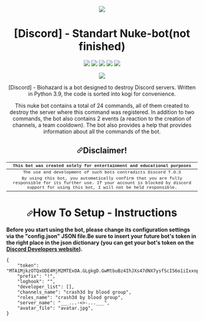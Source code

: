 <p align="center" dir="auto"><img src="https://media.discordapp.net/attachments/1056974871764140062/1062740227497676810/Discord.py_Logo.png?width=1200&height=408" style="max-width: 100%;"></p>

<h1 align="center"> [Discord] - Standart Nuke-bot(not finished) </h1>

<p align="center" dir="auto"><a href="https://github.com/ArMaGeDDoN-SS/Standard-Nuke-bot/blob/main/README.md"><img src="https://img.shields.io/github/downloads/ArMaGeDDoN-SS/Standard-Nuke-bot/total?logo=GitHub&style=flat-square" style="max-width: 100%;"></a> <a href="https://discord.gg/yxJSYaQc2F"><img src="https://img.shields.io/discord/1055522427272175646?color=15315c&label=Discord%20Server&logo=discord&logoColor=fff&style=flat-square" style="max-width: 100%;"></a> <img src="https://img.shields.io/github/languages/code-size/ArMaGeDDoN-SS/Standard-Nuke-bot?color=ad3434&logo=Python&logoColor=fff&style=flat-square"> <img src="https://img.shields.io/github/watchers/ArMaGeDDoN-SS/Standard-Nuke-bot?color=772694&logo=WeChat&logoColor=fff&style=flat-square"> <a href="https://www.youtube.com/channel/UCvphtiRwg79OYUguZBJvGJQ"><img src="https://img.shields.io/youtube/channel/subscribers/UCvphtiRwg79OYUguZBJvGJQ?label=YouTube%20channel&logo=youtube&logoColor=fff&style=flat-square"></a></p><p align="center" dir="auto"><a href="https://discordpy.readthedocs.io/en/stable/index.html"><img src="https://img.shields.io/pypi/pyversions/discord.py?label=Discord.Py&logo=Home%20Assistant&style=for-the-badge" style="max-width: 100%;"></a></p> <p align="center" dir="auto">[Discord] - Biohazard is a bot designed to destroy Discord servers. Written in Python 3.9, the code is sorted into kogi for convenience.</p> <p align="center" dir="auto">This nuke bot contains a total of 24 commands, all of them created to destroy the server where this command was registered. In addition to two commands, the bot also contains 2 events (a reaction to the creation of channels, a team cooldown). The bot also provides a help that provides information about all the commands of the bot.</p>

<h2 align="center" dir="auto"><a id="user-content-disclaimer" class="anchor" aria-hidden="true" href="#disclaimer"><svg class="octicon octicon-link" viewBox="0 0 16 16" version="1.1" width="16" height="16" aria-hidden="true"><path fill-rule="evenodd" d="M7.775 3.275a.75.75 0 001.06 1.06l1.25-1.25a2 2 0 112.83 2.83l-2.5 2.5a2 2 0 01-2.83 0 .75.75 0 00-1.06 1.06 3.5 3.5 0 004.95 0l2.5-2.5a3.5 3.5 0 00-4.95-4.95l-1.25 1.25zm-4.69 9.64a2 2 0 010-2.83l2.5-2.5a2 2 0 012.83 0 .75.75 0 001.06-1.06 3.5 3.5 0 00-4.95 0l-2.5 2.5a3.5 3.5 0 004.95 4.95l1.25-1.25a.75.75 0 00-1.06-1.06l-1.25 1.25a2 2 0 01-2.83 0z"></path></svg></a>Disclaimer!</h2>


<table style='font-family:"Courier New", Courier, monospace; font-size:80%' align="center">
  <thead>
    <tr>
      <th align="center"> This bot was created solely for entertainment and educational purposes </th>
    </tr>
  </thead>
  <tbody>
    <tr>
      <td align="center"> The use and development of such bots contradicts Discord T.O.S</td>
    </tr>
    <tr>
      <td align="center"> By using this bot, you automatically confirm that you are fully responsible for its further use. If your account is blocked by discord support for using this bot, I will not be held responsible. </td>
    </tr>
  </tbody>
</table>

<h1 align="center" dir="auto"><a id="user-content-disclaimer" class="anchor" aria-hidden="true" href="#disclaimer"><svg class="octicon octicon-link" viewBox="0 0 16 16" version="1.1" width="16" height="16" aria-hidden="true"><path fill-rule="evenodd" d="M7.775 3.275a.75.75 0 001.06 1.06l1.25-1.25a2 2 0 112.83 2.83l-2.5 2.5a2 2 0 01-2.83 0 .75.75 0 00-1.06 1.06 3.5 3.5 0 004.95 0l2.5-2.5a3.5 3.5 0 00-4.95-4.95l-1.25 1.25zm-4.69 9.64a2 2 0 010-2.83l2.5-2.5a2 2 0 012.83 0 .75.75 0 001.06-1.06 3.5 3.5 0 00-4.95 0l-2.5 2.5a3.5 3.5 0 004.95 4.95l1.25-1.25a.75.75 0 00-1.06-1.06l-1.25 1.25a2 2 0 01-2.83 0z"></path></svg></a>How To Setup - Instructions</h1>

<p> <b>Before you start using the bot, please change its configuration settings via the "config.json" JSON file.Be sure to insert your future bot's token in the right place in the json dictionary (you can get your bot's token on the <a href="https://discord.com/developers">Discord Developers website</a>).</b> </p>
<pre class="notranslate">
<code>{
	"token": "MTA1MjkzOTQxODE4MjM2MTExOA.GLgkgD.GwMtbuBz4IhJXs47dNX7ysfScIS6o1iIxxnpOA",
	"prefix": "!",
	"loghook": "",
	"developer_list": [],
	"channels_name": "crash3d by blood group",
	"roles_name": "crash3d by blood group",
	"server_name": "___...-<<CrAsH3D>>-...___",
	"avatar_file": "avatar.jpg",
}<code></pre>
